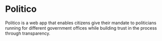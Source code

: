 # Politico
Politico is a web app that enables citizens give their mandate to politicians running for different government offices while building trust in the process through transparency.
